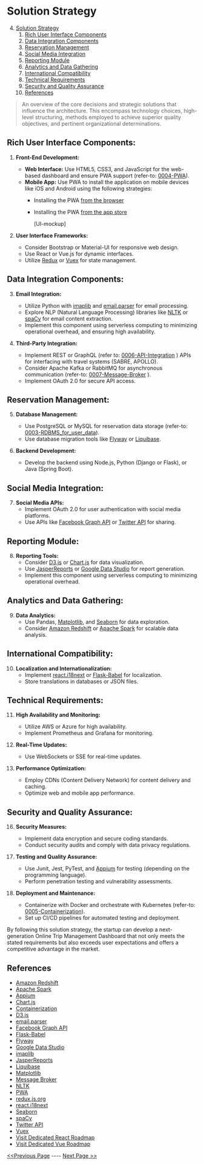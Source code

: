 # Solution Strategy
4. [Solution Strategy](#solution-strategy)
    1. [Rich User Interface Components](#rich-user-interface-components)
    2. [Data Integration Components](#data-integration-components)
    3. [Reservation Management](#reservation-management)
    4. [Social Media Integration](#social-media-integration)
    5. [Reporting Module](#reporting-module)
    6. [Analytics and Data Gathering](#analytics-and-data-gathering)
    7. [International Compatibility](#international-compatibility)
    8. [Technical Requirements](#technical-requirements)
    9. [Security and Quality Assurance](#security-and-quality-assurance)
    10. [References](#references)

> An overview of the core decisions and strategic solutions that influence the architecture. This encompass technology choices, high-level structuring, methods employed to achieve superior quality objectives, and pertinent organizational determinations.

## Rich User Interface Components:

1. **Front-End Development:**
    - **Web Interface:** Use HTML5, CSS3, and JavaScript for the web-based dashboard and ensure PWA support (refer-to: [0004-PWA](../ADRs/0004-PWA.md)).
    - **Mobile App:** Use PWA to install the application on mobile devices like iOS and Android using the following strategies:
      - Installing the PWA [from the browser](https://web.dev/customize-install/)
      - Installing the PWA [from the app store](https://developer.chrome.com/docs/android/trusted-web-activity/)
     
        [UI-mockup]

2. **User Interface Frameworks:**
    - Consider Bootstrap or Material-UI for responsive web design.
    - Use React or Vue.js for dynamic interfaces.
    - Utilize [Redux](https://redux.js.org/) or [Vuex](https://vuex.vuejs.org/) for state management.

## Data Integration Components:

3. **Email Integration:**
    - Utilize Python with [imaplib](https://docs.python.org/3/library/imaplib.html)
      and [email.parser](https://docs.python.org/3/library/email.parser.html)
      for email processing.
    - Explore NLP (Natural Language Processing) libraries like [NLTK](https://www.nltk.org/) or [spaCy](https://spacy.io/) for email content extraction.
    - Implement this component using serverless computing to minimizing operational overhead, and ensuring high availability.  

4. **Third-Party Integration:**
    - Implement REST or GraphQL (refer to: [0006-API-Integration](../ADRs/0006-API-Integration.md) ) APIs for interfacing with travel systems (SABRE, APOLLO).
    - Consider Apache Kafka or RabbitMQ for asynchronous communication (refer-to: [0007-Message-Broker](../ADRs/0007-Message-Broker.md) ).
    - Implement OAuth 2.0 for secure API access.

## Reservation Management:

5. **Database Management:**
    - Use PostgreSQL or MySQL for reservation data storage (refer-to: [0003-RDBMS_for_user_data](../ADRs/0003-RDBMS_for_user_data.md)).
    - Use database migration tools like [Flyway](https://flywaydb.org/) or [Liquibase](https://www.liquibase.org/).

6. **Backend Development:**
    - Develop the backend using Node.js, Python (Django or Flask), or Java (Spring Boot).

## Social Media Integration:

7. **Social Media APIs:**
    - Implement OAuth 2.0 for user authentication with social media platforms.
    - Use APIs like [Facebook Graph API](https://developers.facebook.com/docs/graph-api/) or [Twitter API](https://developer.twitter.com/en/docs/twitter-api) for sharing.

## Reporting Module:

8. **Reporting Tools:**
    - Consider [D3.js](https://d3js.org/) or [Chart.js](https://www.chartjs.org/) for data visualization.
    - Use [JasperReports](https://community.jaspersoft.com/project/jasperreports-library) or [Google Data Studio](https://analytics.google.com/analytics/academy/) for report generation.
    - Implement this component using serverless computing to minimizing operational overhead.

## Analytics and Data Gathering:
9. **Data Analytics:**
    - Use Pandas, [Matplotlib](https://matplotlib.org/), and [Seaborn](hhttps://seaborn.pydata.org/) for data exploration.
    - Consider [Amazon Redshift](https://aws.amazon.com/de/redshift/) or [Apache Spark](https://spark.apache.org/) for scalable data analysis.

## International Compatibility:

10. **Localization and Internationalization:**
    - Implement [react.i18next](https://react.i18next.com/) or [Flask-Babel](https://python-babel.github.io/flask-babel/) for localization.
    - Store translations in databases or JSON files.

## Technical Requirements:

11. **High Availability and Monitoring:**
    - Utilize AWS or Azure for high availability.
    - Implement Prometheus and Grafana for monitoring.

12. **Real-Time Updates:**
    - Use WebSockets or SSE for real-time updates.

13. **Performance Optimization:**
    - Employ CDNs (Content Delivery Network) for content delivery and caching.
    - Optimize web and mobile app performance.

## Security and Quality Assurance:

16. **Security Measures:**
    - Implement data encryption and secure coding standards.
    - Conduct security audits and comply with data privacy regulations.

17. **Testing and Quality Assurance:**
    - Use Junit, Jest, PyTest, and [Appium](http://appium.io/docs/en/2.1/) for testing (depending on the programming language).
    - Perform penetration testing and vulnerability assessments.

18. **Deployment and Maintenance:**
    - Containerize with Docker and orchestrate with Kubernetes (refer-to: [0005-Containerization](../ADRs/0005-Containerization.md)).
    - Set up CI/CD pipelines for automated testing and deployment.

By following this solution strategy, the startup can develop a next-generation Online Trip Management Dashboard that not only meets the stated requirements but also exceeds user expectations and offers a competitive advantage in the market.

## References
- [Amazon Redshift](https://aws.amazon.com/de/redshift/)
- [Apache Spark](https://spark.apache.org/)
- [Appium](http://appium.io/docs/en/2.1/)
- [Chart.js](https://www.chartjs.org/)
- [Containerization](../ADRs/0005-Containerization.md)
- [D3.js](https://d3js.org/)
- [email.parser](https://docs.python.org/3/library/email.parser.html)
- [Facebook Graph API](https://developers.facebook.com/docs/graph-api/)
- [Flask-Babel](https://python-babel.github.io/flask-babel/)
- [Flyway](https://flywaydb.org/)
- [Google Data Studio](https://analytics.google.com/analytics/academy/)
- [imaplib](https://docs.python.org/3/library/imaplib.html)
- [JasperReports](https://community.jaspersoft.com/project/jasperreports-library)
- [Liquibase](https://www.liquibase.org/)
- [Matplotlib](https://matplotlib.org/)
- [Message Broker](../ADRs/0007-Message-Broker.md)
- [NLTK](https://www.nltk.org/)
- [PWA](../ADRs/0004-PWA.md)
- [redux.js.org](https://redux.js.org/)
- [react.i18next](https://react.i18next.com/)
- [Seaborn](https://seaborn.pydata.org/)
- [spaCy](https://spacy.io/)
- [Twitter API](https://developer.twitter.com/en/docs/twitter-api)
- [Vuex](https://vuex.vuejs.org/)
- [Visit Dedicated React Roadmap](https://roadmap.sh/react)
- [Visit Dedicated Vue Roadmap](https://roadmap.sh/vue)


[<<Previous Page](./03_Context.md) ---- [Next Page >>](./05_Architectural_Quanta.md)
